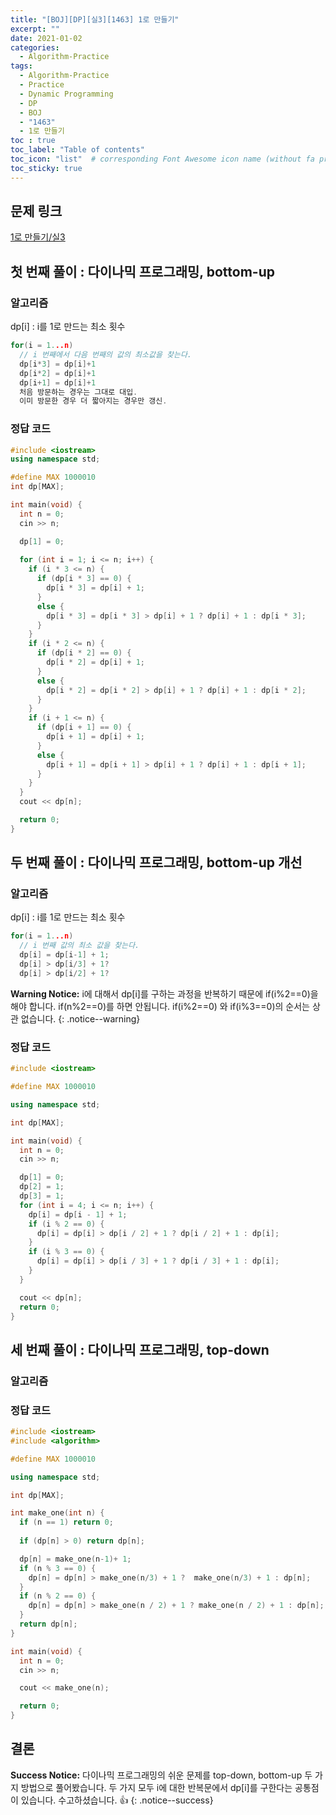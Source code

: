 ```yaml
---
title: "[BOJ][DP][실3][1463] 1로 만들기"
excerpt: ""
date: 2021-01-02
categories:
  - Algorithm-Practice
tags:
  - Algorithm-Practice
  - Practice
  - Dynamic Programming
  - DP
  - BOJ
  - "1463"
  - 1로 만들기
toc : true
toc_label: "Table of contents"
toc_icon: "list"  # corresponding Font Awesome icon name (without fa prefix)
toc_sticky: true
---
```


## 문제 링크

[1로 만들기/실3](boj.kr/1463)  

## 첫 번째 풀이 : 다이나믹 프로그래밍, bottom-up

### 알고리즘

dp[i] : i를 1로 만드는 최소 횟수  

```cpp
for(i = 1...n)
  // i 번째에서 다음 번째의 값의 최소값을 찾는다.
  dp[i*3] = dp[i]+1
  dp[i*2] = dp[i]+1
  dp[i+1] = dp[i]+1
  처음 방문하는 경우는 그대로 대입.
  이미 방문한 경우 더 짧아지는 경우만 갱신.
```

### 정답 코드

```cpp
#include <iostream>
using namespace std;

#define MAX 1000010
int dp[MAX];

int main(void) {
  int n = 0;
  cin >> n;

  dp[1] = 0;
  
  for (int i = 1; i <= n; i++) {
    if (i * 3 <= n) {
      if (dp[i * 3] == 0) {
        dp[i * 3] = dp[i] + 1;
      }
      else {
        dp[i * 3] = dp[i * 3] > dp[i] + 1 ? dp[i] + 1 : dp[i * 3];
      }
    }
    if (i * 2 <= n) {
      if (dp[i * 2] == 0) {
        dp[i * 2] = dp[i] + 1;
      }
      else {
        dp[i * 2] = dp[i * 2] > dp[i] + 1 ? dp[i] + 1 : dp[i * 2];
      }
    }
    if (i + 1 <= n) {
      if (dp[i + 1] == 0) {
        dp[i + 1] = dp[i] + 1;
      }
      else {
        dp[i + 1] = dp[i + 1] > dp[i] + 1 ? dp[i] + 1 : dp[i + 1];
      }
    }
  }
  cout << dp[n];

  return 0;
}
```
## 두 번째 풀이 : 다이나믹 프로그래밍, bottom-up 개선

### 알고리즘

dp[i] : i를 1로 만드는 최소 횟수  

```cpp
for(i = 1...n)
  // i 번째 값의 최소 값을 찾는다.
  dp[i] = dp[i-1] + 1;
  dp[i] > dp[i/3] + 1?
  dp[i] > dp[i/2] + 1?
```

**Warning Notice:**
i에 대해서 dp[i]를 구하는 과정을 반복하기 때문에 if(i%2==0)을 해야 합니다. if(n%2==0)를 하면 안됩니다. if(i%2==0) 와 if(i%3==0)의 순서는 상관 없습니다. 
{: .notice--warning}

### 정답 코드

```cpp
#include <iostream>

#define MAX 1000010

using namespace std;

int dp[MAX];

int main(void) {
  int n = 0;
  cin >> n;

  dp[1] = 0;
  dp[2] = 1;
  dp[3] = 1;
  for (int i = 4; i <= n; i++) {
    dp[i] = dp[i - 1] + 1;
    if (i % 2 == 0) {
      dp[i] = dp[i] > dp[i / 2] + 1 ? dp[i / 2] + 1 : dp[i];
    }
    if (i % 3 == 0) {
      dp[i] = dp[i] > dp[i / 3] + 1 ? dp[i / 3] + 1 : dp[i];
    }
  }

  cout << dp[n];
  return 0;
}
```

## 세 번째 풀이 : 다이나믹 프로그래밍, top-down

### 알고리즘

### 정답 코드

```cpp
#include <iostream>
#include <algorithm>

#define MAX 1000010

using namespace std;

int dp[MAX];

int make_one(int n) {
  if (n == 1) return 0;
  
  if (dp[n] > 0) return dp[n];

  dp[n] = make_one(n-1)+ 1;
  if (n % 3 == 0) {
    dp[n] = dp[n] > make_one(n/3) + 1 ?  make_one(n/3) + 1 : dp[n];
  }
  if (n % 2 == 0) {
    dp[n] = dp[n] > make_one(n / 2) + 1 ? make_one(n / 2) + 1 : dp[n];
  }
  return dp[n];
}

int main(void) {
  int n = 0;
  cin >> n;

  cout << make_one(n);

  return 0;
}
```

## 결론

**Success Notice:**
다이나믹 프로그래밍의 쉬운 문제를 top-down, bottom-up 두 가지 방법으로 풀어봤습니다. 두 가지 모두 i에 대한 반복문에서 dp[i]를 구한다는 공통점이 있습니다. 수고하셨습니다. :+1:
{: .notice--success}
 